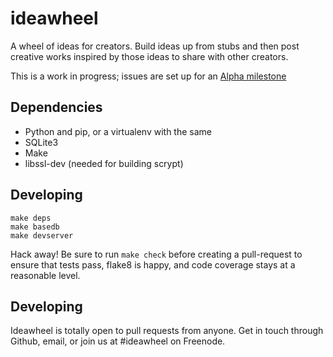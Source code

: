 ideawheel
=========

A wheel of ideas for creators.  Build ideas up from stubs and then post creative
works inspired by those ideas to share with other creators.

This is a work in progress; issues are set up for an [Alpha milestone][alpha]

Dependencies
------------
* Python and pip, or a virtualenv with the same
* SQLite3
* Make
* libssl-dev (needed for building scrypt)

Developing
----------

    make deps
    make basedb
    make devserver

Hack away!  Be sure to run `make check` before creating a pull-request to ensure
that tests pass, flake8 is happy, and code coverage stays at a reasonable level.


Developing
----------

Ideawheel is totally open to pull requests from anyone.  Get in touch through
Github, email, or join us at #ideawheel on Freenode.

[alpha]: https://github.com/OpenFurry/ideawheel/milestones/Alpha
